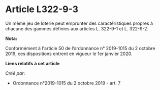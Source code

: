 # Article L322-9-3

Un même jeu de loterie peut emprunter des caractéristiques propres à chacune des gammes définies aux articles L. 322-9-1 et
L. 322-9-2.

**Nota:**

Conformément à l'article 50 de l’ordonnance n° 2019-1015 du 2 octobre 2019, ces dispositions entrent en vigueur le 1er
janvier 2020.

**Liens relatifs à cet article**

_Créé par_:

  - Ordonnance n°2019-1015 du 2 octobre 2019 - art. 7
